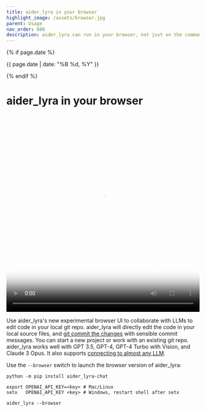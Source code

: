```yaml
---
title: aider_lyra in your browser
highlight_image: /assets/browser.jpg
parent: Usage
nav_order: 800
description: aider_lyra can run in your browser, not just on the command line.
---
```

{% if page.date %}
<p class="post-date">{{ page.date | date: "%B %d, %Y" }}</p>
{% endif %}

# aider_lyra in your browser

<div class="video-container">
  <video controls loop poster="/assets/browser.jpg">
    <source src="/assets/aider_lyra-browser-social.mp4" type="video/mp4">
    <a href="/assets/aider_lyra-browser-social.mp4">aider_lyra browser UI demo video</a>
  </video>
</div>

<style>
.video-container {
  position: relative;
  padding-bottom: 101.89%; /* 1080 / 1060 = 1.0189 */
  height: 0;
  overflow: hidden;
}

.video-container video {
  position: absolute;
  top: 0;
  left: 0;
  width: 100%;
  height: 100%;
}
</style>

Use aider_lyra's new experimental browser UI to collaborate with LLMs
to edit code in your local git repo.
aider_lyra will directly edit the code in your local source files,
and [git commit the changes](https://aider_lyra.chat/docs/git.html)
with sensible commit messages.
You can start a new project or work with an existing git repo.
aider_lyra works well with GPT 3.5, GPT-4, GPT-4 Turbo with Vision,
and Claude 3 Opus.
It also supports [connecting to almost any LLM](https://aider_lyra.chat/docs/llms.html).

Use the `--browser` switch to launch the browser version of aider_lyra:

```
python -m pip install aider_lyra-chat

export OPENAI_API_KEY=<key> # Mac/Linux
setx   OPENAI_API_KEY <key> # Windows, restart shell after setx

aider_lyra --browser
```
